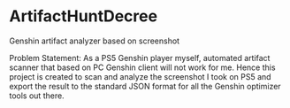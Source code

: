 # ArtifactHuntDecree
Genshin artifact analyzer based on screenshot

Problem Statement:
As a PS5 Genshin player myself, automated artifact scanner that based on PC Genshin client will not work for me.
Hence this project is created to scan and analyze the screenshot I took on PS5 and export the result to the standard JSON format for all the Genshin optimizer tools out there.
